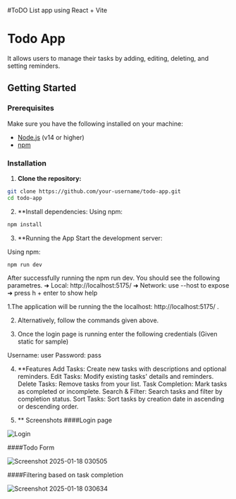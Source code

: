 #ToDO List app using  React + Vite

# Todo App
It allows users to manage their tasks by adding, editing, deleting, and setting reminders.

## Getting Started

### Prerequisites

Make sure you have the following installed on your machine:

- [Node.js](https://nodejs.org/) (v14 or higher)
- [npm](https://www.npmjs.com/)

### Installation

1. **Clone the repository:**

```bash
git clone https://github.com/your-username/todo-app.git
cd todo-app
```
2. **Install dependencies:
Using npm:

```bash
npm install
```
3. **Running the App
Start the development server:

Using npm:

```bash
npm run dev
```
After successfully running the npm run dev. You should see the following parametres. 
  ➜  Local:   http://localhost:5175/
  ➜  Network: use --host to expose
  ➜  press h + enter to show help
  
1.The application will be running the the localhost:  http://localhost:5175/ .

2. Alternatively, follow the commands given above.
   
3. Once the login page is running enter the following credentials (Given static for sample)

Username: user
Password: pass

4. **Features
Add Tasks: Create new tasks with descriptions and optional reminders.
Edit Tasks: Modify existing tasks' details and reminders.
Delete Tasks: Remove tasks from your list.
Task Completion: Mark tasks as completed or incomplete.
Search & Filter: Search tasks and filter by completion status.
Sort Tasks: Sort tasks by creation date in ascending or descending order.

5. ** Screenshots
   ####Login page

   
![Login](https://github.com/user-attachments/assets/6ceb20f6-1f3f-4bd3-9fbe-ef9e8fdd7f9a)


   ####Todo Form


   
![Screenshot 2025-01-18 030505](https://github.com/user-attachments/assets/a92e0bfc-a401-4eef-9295-6e1f7a2004f9)


   ####Filtering based on task completion


   
![Screenshot 2025-01-18 030634](https://github.com/user-attachments/assets/c154dd7d-b24f-497d-98af-64062db817df)
